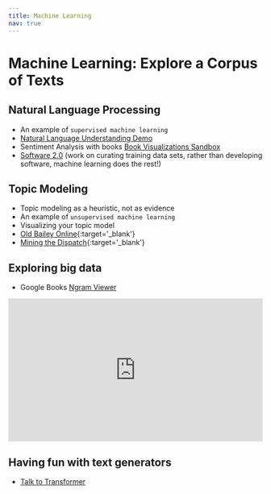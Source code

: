 ```yaml
---
title: Machine Learning
nav: true
---
```


# Machine Learning: Explore a Corpus of Texts

## Natural Language Processing
- An example of `supervised machine learning`
- [Natural Language Understanding Demo](https://natural-language-understanding-demo.ng.bluemix.net/)
- Sentiment Analysis with books [Book Visualizations Sandbox](https://observablehq.com/@bmschmidt/book-visualizations-sandbox?htid=pst.000061166424)
- [Software 2.0](https://medium.com/@karpathy/software-2-0-a64152b37c35) (work on curating training data sets, rather than developing software, machine learning does the rest!)

## Topic Modeling
- Topic modeling as a heuristic, not as evidence
- An example of `unsupervised machine learning`
- Visualizing your topic model
- [Old Bailey Online](https://www.oldbaileyonline.org/){:target='_blank'}
- [Mining the Dispatch](http://dsl.richmond.edu/dispatch/pages/intro){:target='_blank'}

## Exploring big data
- Google Books [Ngram Viewer](https://books.google.com/ngrams)

<div style="max-width:854px"><div style="position:relative;height:0;padding-bottom:56.25%"><iframe src="https://embed.ted.com/talks/lang/en/what_we_learned_from_5_million_books" width="854" height="480" style="position:absolute;left:0;top:0;width:100%;height:100%" frameborder="0" scrolling="no" allowfullscreen></iframe></div></div>

## Having fun with text generators
- [Talk to Transformer](https://talktotransformer.com/)